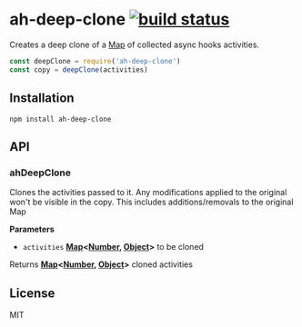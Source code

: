 # ah-deep-clone [![build status](https://secure.travis-ci.org/thlorenz/ah-deep-clone.png)](http://travis-ci.org/thlorenz/ah-deep-clone)

Creates a deep clone of a [Map](https://developer.mozilla.org/en-US/docs/Web/JavaScript/Reference/Global_Objects/Map) of collected async hooks activities.

```js
const deepClone = require('ah-deep-clone')
const copy = deepClone(activities)
```

## Installation

    npm install ah-deep-clone

## API

<!-- Generated by documentation.js. Update this documentation by updating the source code. -->

### ahDeepClone

Clones the activities passed to it.
Any modifications applied to the original won't be visible in the copy.
This includes additions/removals to the original Map

**Parameters**

-   `activities` **[Map](https://developer.mozilla.org/en-US/docs/Web/JavaScript/Reference/Global_Objects/Map)&lt;[Number](https://developer.mozilla.org/en-US/docs/Web/JavaScript/Reference/Global_Objects/Number), [Object](https://developer.mozilla.org/en-US/docs/Web/JavaScript/Reference/Global_Objects/Object)>** to be cloned

Returns **[Map](https://developer.mozilla.org/en-US/docs/Web/JavaScript/Reference/Global_Objects/Map)&lt;[Number](https://developer.mozilla.org/en-US/docs/Web/JavaScript/Reference/Global_Objects/Number), [Object](https://developer.mozilla.org/en-US/docs/Web/JavaScript/Reference/Global_Objects/Object)>** cloned activities

## License

MIT
